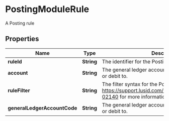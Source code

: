 

# PostingModuleRule

A Posting rule

## Properties

| Name | Type | Description | Notes |
|------------ | ------------- | ------------- | -------------|
|**ruleId** | **String** | The identifier for the Posting Rule. |  |
|**account** | **String** | The general ledger account to post the Activity credit or debit to. |  [optional] |
|**ruleFilter** | **String** | The filter syntax for the Posting Rule. See https://support.lusid.com/knowledgebase/article/KA-02140 for more information on filter syntax. |  |
|**generalLedgerAccountCode** | **String** | The general ledger account to post the Activity credit or debit to. |  [optional] |



